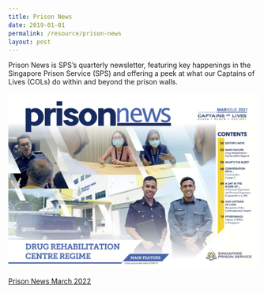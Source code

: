 ```yaml
---
title: Prison News
date: 2019-01-01
permalink: /resource/prison-news
layout: post
---
```

Prison News is SPS’s quarterly newsletter, featuring key happenings in the Singapore Prison Service (SPS) and offering a peek at what our Captains of Lives (COLs) do within and beyond the prison walls.

![Alt text for image on Isomer site](/images/prison-news-march-2021-cover.jpg)

[Prison News March 2022](/files/Prison%20News/Prison%20News%20March%202022%20issue.pdf)

